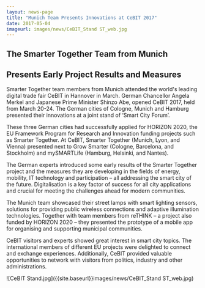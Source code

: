 ```yaml
---
layout: news-page
title: "Munich Team Presents Innovations at CeBIT 2017"
date: 2017-05-04
imageurl: images/news/CeBIT_Stand ST_web.jpg
---
```


<div class="multiline">
<h2><span class="ornament-news">The Smarter Together Team from Munich</span></h2>
<h2><span class="ornament-news">Presents Early Project Results and Measures</span></h2>
</div>

Smarter Together team members from Munich attended the world's leading digital trade fair CeBIT in Hannover in March. German Chancellor Angela Merkel and Japanese Prime Minister Shinzo Abe, opened CeBIT 2017, held from March 20-24. The German cities of Cologne, Munich and Hamburg presented their innovations at a joint stand of ‘Smart City Forum’.

These three German cities had successfully applied for HORIZON 2020, the EU Framework Program for Research and Innovation funding projects such as Smarter Together. At CeBIT, Smarter Together (Munich, Lyon, and Vienna) presented next to Grow Smarter (Cologne, Barcelona, and Stockholm) and mySMARTLife (Hamburg, Helsinki, and Nantes).

The German experts introduced some early results of the Smarter Together project and the measures they are developing in the fields of energy, mobility, IT technology and participation – all addressing the smart city of the future. Digitalisation is a key factor of success for all city applications and crucial for meeting the challenges ahead for modern communities.

The Munich team showcased their street lamps with smart lighting sensors, solutions for providing public wireless connections and adaptive illumination technologies. Together with team members from reTHINK – a project also funded by HORIZON 2020 – they presented the prototype of a mobile app for organising and supporting municipal communities.

CeBIT visitors and experts showed great interest in smart city topics. The international members of different EU projects were delighted to connect and exchange experiences. Additionally, CeBIT provided valuable opportunities to network with visitors from politics, industry and other administrations.

![CeBIT Stand.jpg]({{site.baseurl}}images/news/CeBIT_Stand ST_web.jpg)

